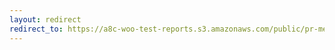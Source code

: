 ```yaml
---
layout: redirect
redirect_to: https://a8c-woo-test-reports.s3.amazonaws.com/public/pr-merge/44698/api/index.html
---
```

